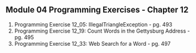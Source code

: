 ## Module 04 Programming Exercises - Chapter 12

1. Programming Exercise 12_05: IllegalTriangleException - pg. 493
2. Programming Exercise 12_19: Count Words in the Gettysburg Address - pg. 495
3. Programming Exercise 12_33: Web Search for a Word - pg. 497
